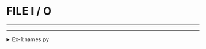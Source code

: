 # FILE   I / O

<hr>

<hr>

<details>
  <summary>Ex-1:names.py</summary>

```python
names=[]

for _ in range(3):
    names.append(input("what's your name?"))

for name in sorted(names):
    print(f"hello, {name}")

```

</details>
